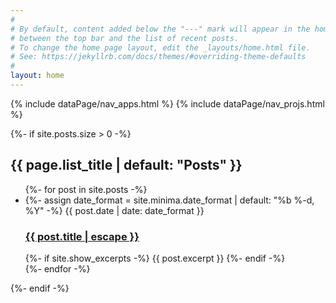 ```yaml
---
#
# By default, content added below the "---" mark will appear in the home page
# between the top bar and the list of recent posts.
# To change the home page layout, edit the _layouts/home.html file.
# See: https://jekyllrb.com/docs/themes/#overriding-theme-defaults
#
layout: home
---
```


{% include dataPage/nav_apps.html %}
{% include dataPage/nav_projs.html %}


{%- if site.posts.size > 0 -%}
<h2 class="post-list-heading">{{ page.list_title | default: "Posts" }}</h2>
<ul class="post-list">
    {%- for post in site.posts -%}
    <li>
    {%- assign date_format = site.minima.date_format | default: "%b %-d, %Y" -%}
    <span class="post-meta">{{ post.date | date: date_format }}</span>
    <h3>
        <a class="post-link" href="{{ post.url | relative_url }}">
        {{ post.title | escape }}
        </a>
    </h3>
    {%- if site.show_excerpts -%}
        {{ post.excerpt }}
    {%- endif -%}
    </li>
    {%- endfor -%}
</ul>
{%- endif -%}
